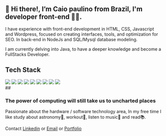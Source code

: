 ## 👋 Hi there!, I’m Caio paulino from Brazil, I'm developer front-end 🧑‍💻.

I have experience with front-end development in HTML, CSS, Javascript and Wordpress, focused on creating interfaces, tools, and optimization for SEO.
In back-end in NodeJs and SQL/Mysql database modeling.

I am currently delving into Java, to have a deeper knowledge and become a FullStacks Developer.

<h2>Tech Stack</h2>
<div>
<img src="https://cdn.jsdelivr.net/gh/devicons/devicon@latest/icons/html5/html5-original-wordmark.svg" />
<img src="https://cdn.jsdelivr.net/gh/devicons/devicon@latest/icons/css3/css3-original-wordmark.svg" />
<img src="https://cdn.jsdelivr.net/gh/devicons/devicon@latest/icons/javascript/javascript-original.svg" />
<img src="https://cdn.jsdelivr.net/gh/devicons/devicon@latest/icons/react/react-original-wordmark.svg" />
<img src="https://cdn.jsdelivr.net/gh/devicons/devicon@latest/icons/nodejs/nodejs-original-wordmark.svg" />
<img src="https://cdn.jsdelivr.net/gh/devicons/devicon@latest/icons/sass/sass-original.svg" />
<img src="https://cdn.jsdelivr.net/gh/devicons/devicon@latest/icons/wordpress/wordpress-original.svg" />
<img src="https://cdn.jsdelivr.net/gh/devicons/devicon@latest/icons/mysql/mysql-original-wordmark.svg" />
<img src="https://cdn.jsdelivr.net/gh/devicons/devicon@latest/icons/mongodb/mongodb-original-wordmark.svg" />


</div>
##
<h3> The power of computing will still take us to uncharted places </h3>
Passionate about the hardware / software technology area, In my free time I like study about astronomy🌌, workout💪, listen to music🎵 and read📚.


Contact <a href="https://www.linkedin.com/in/caiopaulin0/">Linkedin</a> or <a href="mailto:caiopaulinoPE@hotmail.com">Email</a> or <a href="https://caiopaulin0.github.io/Portfolio/">Portfolio </a>
